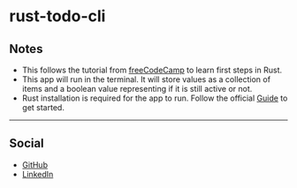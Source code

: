 # rust-todo-cli

## Notes

* This follows the tutorial from [freeCodeCamp](https://www.freecodecamp.org/news/how-to-build-a-to-do-app-with-rust/) to learn first steps in Rust.
* This app will run in the terminal. It will store values as a collection of items and a boolean value representing if it is still active or not.
* Rust installation is required for the app to run. Follow the official [Guide](https://www.rust-lang.org/learn/get-started) to get started.

---

## Social

* [GitHub](https://github.com/MartinSchuhmacher)
* [LinkedIn](https://www.linkedin.com/in/martinschuhmacher/)